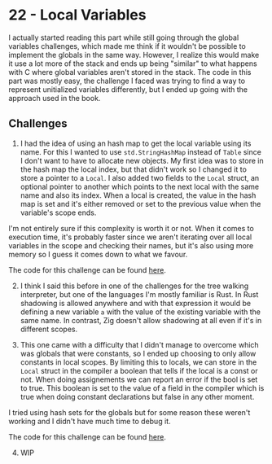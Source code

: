 # 22 - Local Variables

I actually started reading this part while still going through the global variables challenges, which made me think if it wouldn't be possible to implement the globals in the same way. However, I realize this would make it use a lot more of the stack and ends up being "similar" to what happens with C where global variables aren't stored in the stack. The code in this part was mostly easy, the challenge I faced was trying to find a way to represent unitialized variables differently, but I ended up going with the approach used in the book.

## Challenges

1. I had the idea of using an hash map to get the local variable using its name. For this I wanted to use `std.StringHashMap` instead of `Table` since I don't want to have to allocate new objects. My first idea was to store in the hash map the local index, but that didn't work so I changed it to store a pointer to a `Local`. I also added two fields to the `Local` struct, an optional pointer to another which points to the next local with the same name and also its index. When a local is created, the value in the hash map is set and it's either removed or set to the previous value when the variable's scope ends.

I'm not entirely sure if this complexity is worth it or not. When it comes to execution time, it's probably faster since we aren't iterating over all local variables in the scope and checking their names, but it's also using more memory so I guess it comes down to what we favour.

The code for this challenge can be found [here](https://github.com/EdSwordsmith/crafting_interpreters/tree/22_locals_map).

2. I think I said this before in one of the challenges for the tree walking interpreter, but one of the languages I'm mostly familiar is Rust. In Rust shadowing is allowed anywhere and with that expression it would be defining a new variable `a` with the value of the existing variable with the same name. In contrast, Zig doesn't allow shadowing at all even if it's in different scopes.

3. This one came with a difficulty that I didn't manage to overcome which was globals that were constants, so I ended up choosing to only allow constants in local scopes. By limiting this to locals, we can store in the `Local` struct in the compiler a boolean that tells if the local is a const or not. When doing assignements we can report an error if the bool is set to true. This boolean is set to the value of a field in the compiler which is true when doing constant declarations but false in any other moment.

I tried using hash sets for the globals but for some reason these weren't working and I didn't have much time to debug it.

The code for this challenge can be found [here](https://github.com/EdSwordsmith/crafting_interpreters/tree/22_consts).

4. WIP
